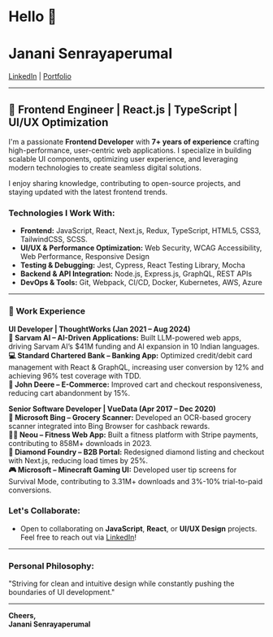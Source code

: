 # Hello 👋

# Janani Senrayaperumal 

[LinkedIn](https://www.linkedin.com/in/jiya-janani/) | [Portfolio](https://jananisenrayaperumal.github.io/jansite/) 

---

## 🚀 Frontend Engineer | React.js | TypeScript | UI/UX Optimization

I'm a passionate **Frontend Developer** with **7+ years of experience** crafting high-performance, user-centric web applications. I specialize in building scalable UI components, optimizing user experience, and leveraging modern technologies to create seamless digital solutions.

I enjoy sharing knowledge, contributing to open-source projects, and staying updated with the latest frontend trends.

### Technologies I Work With:
- **Frontend:** JavaScript, React, Next.js, Redux, TypeScript, HTML5, CSS3, TailwindCSS, SCSS.
- **UI/UX & Performance Optimization:**  Web Security, WCAG Accessibility, Web Performance, Responsive Design
- **Testing & Debugging:** Jest, Cypress, React Testing Library, Mocha
- **Backend & API Integration:** Node.js, Express.js, GraphQL, REST APIs
- **DevOps & Tools:** Git, Webpack, CI/CD, Docker, Kubernetes, AWS, Azure

---

### 💼 Work Experience ###
**UI Developer | ThoughtWorks (Jan 2021 – Aug 2024)** </br>
**🤖 Sarvam AI – AI-Driven Applications:** Built LLM-powered web apps, driving Sarvam AI’s $41M funding and AI expansion in 10 Indian languages. </br>
**💻 Standard Chartered Bank – Banking App:** Optimized credit/debit card management with React & GraphQL, increasing user conversion by 12% and achieving 96% test coverage with TDD. </br>
**🚜 John Deere – E-Commerce:** Improved cart and checkout responsiveness, reducing cart abandonment by 15%. </br>

**Senior Software Developer | VueData (Apr 2017 – Dec 2020)** </br>
**🛒 Microsoft Bing – Grocery Scanner:** Developed an OCR-based grocery scanner integrated into Bing Browser for cashback rewards. </br>
**🏋️‍♂️ Neou – Fitness Web App:** Built a fitness platform with Stripe payments, contributing to 858M+ downloads in 2023. </br>
**🌟 Diamond Foundry – B2B Portal:** Redesigned diamond listing and checkout with Next.js, reducing load times by 25%. </br>
**🎮 Microsoft – Minecraft Gaming UI:** Developed user tip screens for Survival Mode, contributing to 3.31M+ downloads and 3%-10% trial-to-paid conversions. </br>

### Let's Collaborate:
- Open to collaborating on **JavaScript**, **React**, or **UI/UX Design** projects.  
  Feel free to reach out via [LinkedIn](https://www.linkedin.com/in/jiya-janani/)!

---

### Personal Philosophy:
"Striving for clean and intuitive design while constantly pushing the boundaries of UI development."

---

**Cheers,**  
**Janani Senrayaperumal**  
